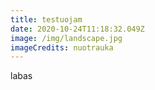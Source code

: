 ```yaml
---
title: testuojam
date: 2020-10-24T11:18:32.049Z
image: /img/landscape.jpg
imageCredits: nuotrauka
---
```

labas